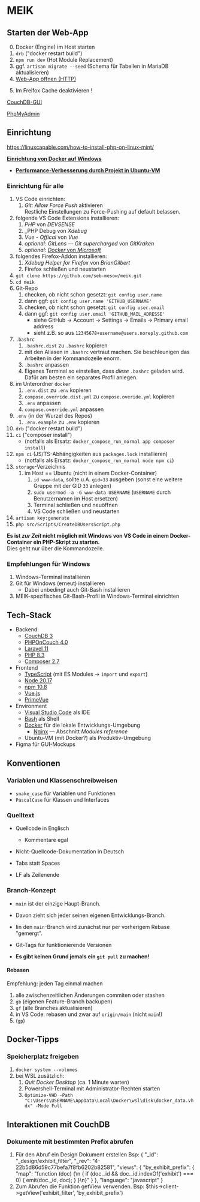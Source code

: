 # MEIK

## Starten der Web-App
0. Docker (Engine) im Host starten
1. `drb` ("docker restart build")
2. `npm run dev` (Hot Module Replacement)
3. ggf. `artisan migrate --seed` (Schema für Tabellen in MariaDB aktualisieren)
4. [Web-App öffnen (HTTP)](http://meik.localhost:8080)
<!-- [Web-App öffnen (HTTPS)](https://meik.localhost:444) -->
5. Im Freifox Cache deaktivieren !

[CouchDB-GUI](http://couchdb.localhost:5984/_utils)

[PhpMyAdmin](http://phpmyadmin.localhost:8081)


## Einrichtung

https://linuxcapable.com/how-to-install-php-on-linux-mint/

**[Einrichtung von Docker auf Windows](doc/docker_einrichtung)**
- **[Performance-Verbesserung durch Projekt in Ubuntu-VM](doc/vs_code_in_wsl.md)**

### Einrichtung für alle
1. VS Code einrichten:
	1. _Git: Allow Force Push_ aktivieren<br>
		Restliche Einstellungen zu Force-Pushing auf default belassen.
2. folgende VS Code Extensions installieren:
	1. _PHP_ von _DEVSENSE_
	2. _PHP Debug von _Xdebug_
	3. _Vue - Offical_ von _Vue_
	4. _optional:_ _GitLens — Git supercharged_ von _GitKraken_
	4. _optional:_ [_Docker_ von _Microsoft_](https://code.visualstudio.com/docs/containers/overview)
3. folgendes Firefox-Addon installieren:
	1. _Xdebug Helper for Firefox_ von _BrianGilbert_
	2. Firefox schließen und neustarten
4. `git clone https://github.com/seb-mesow/meik.git`
5. `cd meik`
6. Git-Repo
	1. checken, ob nicht schon gesetzt: `git config user.name`
	2. dann ggf: `git config user.name 'GITHUB_USERNAME'`
	3. checken, ob nicht schon gesetzt: `git config user.email`
	4. dann ggf: `git config user.email 'GITHUB_MAIL_ADRESSE'`
		- siehe GitHub -> Account -> Settings -> Emails -> Primary email address
		- sieht z.B. so aus `12345678+username@users.noreply.github.com`
7. `.bashrc`
	1. `.bashrc.dist` zu `.bashrc` kopieren
	2. mit den Aliasen in `.bashrc` vertraut machen. Sie beschleunigen das Arbeiten in der Kommandozeile enorm.
	3. `.bashrc` anpassen
	4. Eigenes Terminal so einstellen, dass _diese_ `.bashrc` geladen wird.<br>
	   Dafür am besten ein separates Profil anlegen.
8. im Unterordner `docker`
	1. `.env.dist` zu `.env` kopieren
	2. `compose.override.dist.yml` zu `compose.overide.yml` kopieren
	3. `.env` anpassen
	4. `compose.override.yml` anpassen
9. `.env` (in der Wurzel des Repos)
	1. `.env.example` zu `.env` kopieren
10. `drb` ("docker restart build")
11. `ci` ("composer install")
	- (notfalls als Ersatz: `docker_compose_run_normal app composer install`)
12. `npm ci` (JS/TS-Abhängigkeiten aus `packages.lock` installieren)
	- (notfalls als Ersatz: `docker_compose_run_normal node npm ci`)
13. `storage`-Verzeichnis
	1. im Host == Ubuntu (nicht in einem Docker-Container)
		1. `id www-data`, sollte u.A. `gid=33` ausgeben (sonst eine weitere Gruppe mit der GID `33` anlegen)
		2. `sudo usermod -a -G www-data USERNAME` (`USERNAME` durch Benutzernamen im Host ersetzen)
		3. Terminal schließen und neuöffnen
		4. VS Code schließen und neustarten
14. `artisan key:generate`
15. `php src/Scripts/CreateDBUsersScript.php`

**Es ist _zur Zeit_ nicht möglich mit Windows von VS Code in einem Docker-Container ein PHP-Skript zu starten.**<br>Dies geht nur über die Kommandozeile.

### Empfehlungen für Windows
1. Windows-Terminal installieren
2. Git für Windows (erneut) installieren
	- Dabei unbedingt auch Git-Bash installieren
3. MEIK-spezifisches Git-Bash-Profil in Windows-Terminal einrichten

## Tech-Stack
- Backend:
  - [CouchDB 3](https://docs.couchdb.org/en/stable/)
  - [PHPOnCouch 4.0](https://php-on-couch.readthedocs.io)
  - [Laravel 11](https://laravel.com/docs/11.x)
  - [PHP 8.3](https://www.php.net/manual/en/)
  - [Composer 2.7](https://getcomposer.org/doc/)
- Frontend
  - [TypeScript](https://www.typescriptlang.org/docs/) (mit ES Modules -> `import` und `export`)
  - [Node 20.17](https://nodejs.org/docs/latest-v20.x/api/index.html)
  - [npm 10.8](https://docs.npmjs.com/)
  - [Vue.js](https://vuejs.org/)
  - [PrimeVue](https://primevue.org/)
- Environment
  - [Visual Studio Code](https://code.visualstudio.com/docs) als IDE
  - [Bash](https://www.gnu.org/savannah-checkouts/gnu/bash/manual/bash.html) als Shell
  - [Docker](https://docs.docker.com/) für die lokale Entwicklungs-Umgebung
    - [Nginx](https://nginx.org/en/docs/) — Abschnitt _Modules reference_
  - Ubuntu-VM (mit Docker?) als Produktiv-Umgebung
- Figma für GUI-Mockups

## Konventionen

### Variablen und Klassenschreibweisen
- `snake_case` für Variablen und Funktionen
- `PascalCase` für Klassen und Interfaces

### Quelltext

- Quellcode in Englisch
  - Kommentare egal

- Nicht-Quellcode-Dokumentation in Deutsch

- Tabs statt Spaces
- LF als Zeilenende

### Branch-Konzept
- `main` ist der einzige Haupt-Branch.
- Davon zieht sich jeder seinen eigenen Entwicklungs-Branch.
- Iin den `main`-Branch wird zunächst nur per vorherigem Rebase "gemergt".
- Git-Tags für funktionierende Versionen

- **Es gibt keinen Grund jemals ein `git pull` zu machen!**

#### Rebasen
Empfehlung: jeden Tag einmal machen

1. alle zwischenzeitlichen Änderungen commiten oder stashen
2. `gb` (eigenen Feature-Branch backupen)
3. `gf` (alle Branches aktualisieren)
4. in VS Code: rebasen und zwar auf `origin/main` (nicht `main`!)
5. (`gp`)


## Docker-Tipps

### Speicherplatz freigeben
1. `docker system --volumes`
2. bei WSL zusätzlich:
   1. _Quit Docker Desktop_ (ca. 1 Minute warten)
   2. Powershell-Terminal mit Administrator-Rechten starten
   3. `Optimize-VHD -Path "C:\Users\USERNAME\AppData\Local\Docker\wsl\disk\docker_data.vhdx" -Mode Full`



## Interaktionen mit CouchDB

### Dokumente mit bestimmten Prefix abrufen
1. Für den Abruf ein Design Dokument erstellen
   Bsp: 
    {
      "_id": "_design/exhibit_filter",
      "_rev": "4-22b5d86d59c77befa7f8fb6202b82581",
      "views": {
        "by_exhibit_prefix": {
          "map": "function (doc) {\n  { if (doc._id && doc._id.indexOf('exhibit') === 0) { emit(doc._id, doc); } }\n}"
        }
      },
      "language": "javascript"
    }
2. Zum Abrufen die Funktion getView verwenden.
   Bsp: 
    $this->client->getView('exhibit_filter', 'by_exhibit_prefix')

